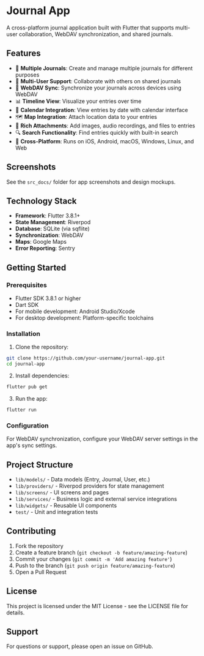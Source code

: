 # Journal App

A cross-platform journal application built with Flutter that supports multi-user collaboration, WebDAV synchronization, and shared journals.

## Features

- 📝 **Multiple Journals**: Create and manage multiple journals for different purposes
- 👥 **Multi-User Support**: Collaborate with others on shared journals
- 🔄 **WebDAV Sync**: Synchronize your journals across devices using WebDAV
- 📊 **Timeline View**: Visualize your entries over time
- 📅 **Calendar Integration**: View entries by date with calendar interface
- 🗺️ **Map Integration**: Attach location data to your entries
- 📎 **Rich Attachments**: Add images, audio recordings, and files to entries
- 🔍 **Search Functionality**: Find entries quickly with built-in search
- 📱 **Cross-Platform**: Runs on iOS, Android, macOS, Windows, Linux, and Web

## Screenshots

See the `src_docs/` folder for app screenshots and design mockups.

## Technology Stack

- **Framework**: Flutter 3.8.1+
- **State Management**: Riverpod
- **Database**: SQLite (via sqflite)
- **Synchronization**: WebDAV
- **Maps**: Google Maps
- **Error Reporting**: Sentry

## Getting Started

### Prerequisites

- Flutter SDK 3.8.1 or higher
- Dart SDK
- For mobile development: Android Studio/Xcode
- For desktop development: Platform-specific toolchains

### Installation

1. Clone the repository:
```bash
git clone https://github.com/your-username/journal-app.git
cd journal-app
```

2. Install dependencies:
```bash
flutter pub get
```

3. Run the app:
```bash
flutter run
```

### Configuration

For WebDAV synchronization, configure your WebDAV server settings in the app's sync settings.

## Project Structure

- `lib/models/` - Data models (Entry, Journal, User, etc.)
- `lib/providers/` - Riverpod providers for state management
- `lib/screens/` - UI screens and pages
- `lib/services/` - Business logic and external service integrations
- `lib/widgets/` - Reusable UI components
- `test/` - Unit and integration tests

## Contributing

1. Fork the repository
2. Create a feature branch (`git checkout -b feature/amazing-feature`)
3. Commit your changes (`git commit -m 'Add amazing feature'`)
4. Push to the branch (`git push origin feature/amazing-feature`)
5. Open a Pull Request

## License

This project is licensed under the MIT License - see the LICENSE file for details.

## Support

For questions or support, please open an issue on GitHub.
